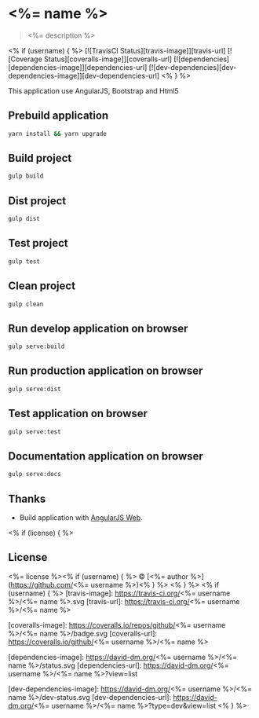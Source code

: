 # <%= name %>
> <%= description %>

<% if (username) { %>
[![TravisCI Status][travis-image]][travis-url]
[![Coverage Status][coveralls-image]][coveralls-url]
[![dependencies][dependencies-image]][dependencies-url]
[![dev-dependencies][dev-dependencies-image]][dev-dependencies-url]
<% } %>

This application use AngularJS, Bootstrap and Html5

## Prebuild application

```bash
yarn install && yarn upgrade
```

## Build project

```bash
gulp build
```

## Dist project

```bash
gulp dist

```

## Test project

```bash
gulp test
```

## Clean project

```bash
gulp clean
```

## Run develop application on browser

```bash
gulp serve:build
```

## Run production application on browser

```bash
gulp serve:dist
```

## Test application on browser

```bash
gulp serve:test
```

## Documentation application on browser

```bash
gulp serve:docs
```

## Thanks

 * Build application with [AngularJS Web](https://github.com/yadickson/generator-ajsweb#readme).

<% if (license) { %>
## License

<%= license %><% if (username) { %> © [<%= author %>](https://github.com/<%= username %>)<% } %>
<% } %>
<% if (username) { %>
[travis-image]: https://travis-ci.org/<%= username %>/<%= name %>.svg
[travis-url]: https://travis-ci.org/<%= username %>/<%= name %>

[coveralls-image]: https://coveralls.io/repos/github/<%= username %>/<%= name %>/badge.svg
[coveralls-url]: https://coveralls.io/github/<%= username %>/<%= name %>

[dependencies-image]: https://david-dm.org/<%= username %>/<%= name %>/status.svg
[dependencies-url]: https://david-dm.org/<%= username %>/<%= name %>?view=list

[dev-dependencies-image]: https://david-dm.org/<%= username %>/<%= name %>/dev-status.svg
[dev-dependencies-url]: https://david-dm.org/<%= username %>/<%= name %>?type=dev&view=list
<% } %>
